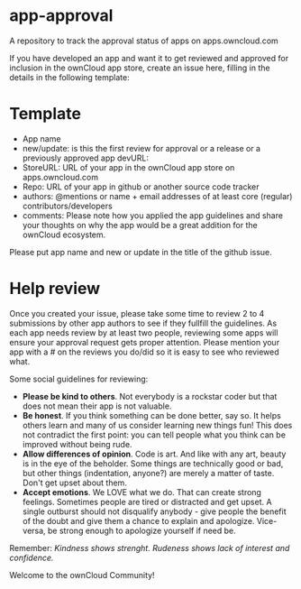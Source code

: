 # app-approval
A repository to track the approval status of apps on apps.owncloud.com 

If you have developed an app and want it to get reviewed and approved for inclusion in the ownCloud app store, create an issue here, filling in the details in the following template:

# Template
* App name
* new/update: is this the first review for approval or a release or a previously approved app
devURL: 
* StoreURL: URL of your app in the ownCloud app store on apps.owncloud.com
* Repo: URL of your app in github or another source code tracker
* authors: @mentions or name + email addresses of at least core (regular) contributors/developers
* comments: Please note how you applied the app guidelines and share your thoughts on why the app would be a great addition for the ownCloud ecosystem.

Please put app name and new or update in the title of the github issue.

# Help review
Once you created your issue, please take some time to review 2 to 4 submissions by other app authors to see if they fullfill the guidelines. As each app needs review by at least two people, reviewing some apps will ensure your approval request gets proper attention. Please mention your app with a # on the reviews you do/did so it is easy to see who reviewed what.

Some social guidelines for reviewing:
* **Please be kind to others**. Not everybody is a rockstar coder but that does not mean their app is not valuable.
* **Be honest**. If you think something can be done better, say so. It helps others learn and many of us consider learning new things fun! This does not contradict the first point: you can tell people what you think can be improved without being rude.
* **Allow differences of opinion**. Code is art. And like with any art, beauty is in the eye of the beholder. Some things are technically good or bad, but other things (indentation, anyone?) are merely a matter of taste. Don't get upset about them.
* **Accept emotions**. We LOVE what we do. That can create strong feelings. Sometimes people are tired or distracted and get upset. A single outburst should not disqualify anybody - give people the benefit of the doubt and give them a chance to explain and apologize. Vice-versa, be strong enough to apologize yourself if need be.

Remember: *Kindness shows strenght. Rudeness shows lack of interest and confidence.*

Welcome to the ownCloud Community!
